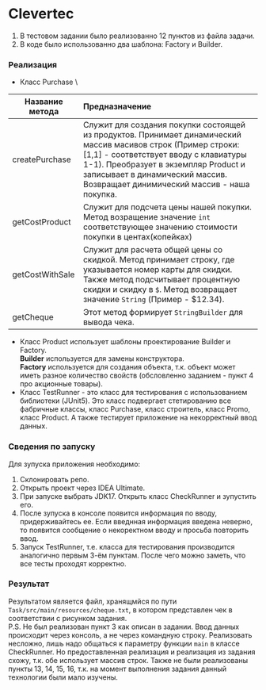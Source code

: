 # Clevertec
1. В тестовом задании было реализованно 12 пунктов из файла задачи.
2. В коде было использованно два шаблона: Factory и Builder.
### Реализация
- Класс Purchase \

| Название метода | Предназначение                                                                                                                                                                                                                                                                    |
|-----------------|:----------------------------------------------------------------------------------------------------------------------------------------------------------------------------------------------------------------------------------------------------------------------------------|
| createPurchase  | Служит для создания покупки состоящей из продуктов. Принимает динамический массив масивов строк (Пример строки: [1,1] - соответствует вводу с клавиатуры 1-1). Преобразует в экземпляр Product и записывает в динамический массив. Возвращает динимический массив - наша покупка. |
| getCostProduct  | Служит для подсчета цены нашей покупки. Метод возращение значение `int` соответствующее значению стоимости покупки в центах(копейках)                                                                                                                                             | 
| getCostWithSale | Cлужит для расчета общей цены со скидкой. Метод принимает строку, где указывается номер карты для скидки. Также метод подсчитывает процентную скидки и скидку в `$`. Метод возвращает значение `String` (Пример - $12.34).                                                        |
| getCheque       | Этот метод формирует `StringBuilder` для вывода чека.                                                                                                                                                                                                                             |
- Класс Product использует шаблоны проектирование Builder и Factory. \
**Builder** используется для замены конструктора. \
**Factory** используется для создания объекта, т.к. объект может иметь разное количество свойств (обсловленно заданием - пункт 4 про акционные товары).
- Класс TestRunner - это класс для тестирования с использованием библиотеки (JUnit5). Это класс подвергает стетированию все фабричные классы, класс Purchase, класс строитель, класс Promo, класс Product. А также тестирует приложение на некорректный ввод данных.
### Сведения по запуску
Для зупуска приложения необходимо:
1. Склонировать репо.
2. Открыть проект через IDEA Ultimate. 
3. При запуске выбрать JDK17.
Открыть класс CheckRunner и зупустить его. 
4. После зупуска в консоле появится информация по вводу, придерживайтесь ее. Если введнная информация введена неверно, то появится сообщение о некоректном вводу и просьба повторить ввод.
5. Запуск TestRunner, т.е. класса для тестирования производится аналогично первым 3-ём пунктам. После чего можно заметь, что все тесты проходят корректно.
### Результат
Результатом является файл, хранящмйся по пути `Task/src/main/resources/cheque.txt`, в котором представлен чек в соответствии с рисунком задания. \
P.S. Не был реализован пункт 3 как описан в задании. Ввод данных происходит через консоль, а не через командную строку. Реализовать несложно, лишь надо общаться к параметру функции `main` в классе CheckRunner. Но предоставленная реализация и реализация из задания схожу, т.к. обе использует массив строк. Также не были реализованы пункты 13, 14, 15, 16, т.к. на момент выполнения задания данный технологии были мало изучены.
